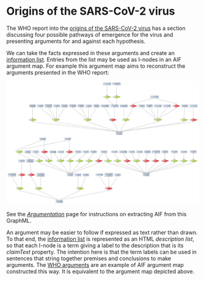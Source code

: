 # Origins of the SARS-CoV-2 virus

The WHO report into the [origins of the SARS-CoV-2 virus](https://www.who.int/health-topics/coronavirus/origins-of-the-virus) has a section 
discussing four possible pathways of emergence for the virus and presenting arguments for and against each hypothesis.

We can take the facts expressed in these arguments and create an [information list](information.xhtml). Entries from the list may be 
used as I-nodes in an AIF argument map. For example this argument map aims to reconstruct the arguments presented in the WHO report:

[![argument map](origin.svg)](origin.graphml)

See the [*Argumentation*](/eleatics/argumentation) page for instructions on extracting AIF from this GraphML.

An argument may be easier to follow if expressed as text rather than drawn. To that end, the [information list](information.xhtml) is represented as an 
HTML *description list*, so that each I-node is a term giving a label to the description that is its _claimText_ property. The intention 
here is that the term labels can be used in sentences that string together premises and conclusions to make arguments. The [WHO arguments](origins-who.xhtml) 
are an example of AIF argument map constructed this way. It is equivalent to the argument map depicted above.


